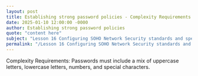 ```yaml
---
layout: post
title: Establishing strong password policies - Complexity Requirements
date: 2025-01-10 12:00:00 -0000
author: Establishing strong password policies
quote: "content here"
subject: "Lesson 16 Configuring SOHO Network Security standards and specifications"
permalink: "/Lesson 16 Configuring SOHO Network Security standards and specifications/Establishing strong password policies/Establishing strong password policies - Complexity Requirements"
---
```


Complexity Requirements: Passwords must include a mix of uppercase letters, lowercase letters, numbers, and special characters.
